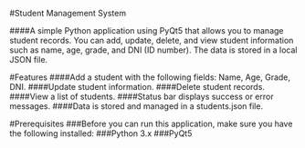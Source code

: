 #Student Management System

####A simple Python application using PyQt5 that allows you to manage student records. You can add, update, delete, and view student information such as name, age, grade, and DNI (ID number). The data is stored in a local JSON file.

#Features
####Add a student with the following fields: Name, Age, Grade, DNI.
####Update student information.
####Delete student records.
####View a list of students.
####Status bar displays success or error messages.
####Data is stored and managed in a students.json file.

#Prerequisites
###Before you can run this application, make sure you have the following installed:
###Python 3.x
###PyQt5